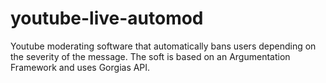 # youtube-live-automod
Youtube moderating software that automatically bans users depending on the severity of the message. The soft is based on an Argumentation Framework and uses Gorgias API.

